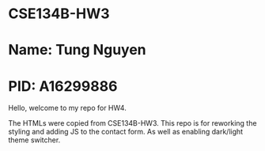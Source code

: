 # CSE134B-HW3
# Name: Tung Nguyen
# PID: A16299886

Hello, welcome to my repo for HW4.

The HTMLs were copied from CSE134B-HW3. 
This repo is for reworking the styling and adding JS to the contact form.
As well as enabling dark/light theme switcher.

